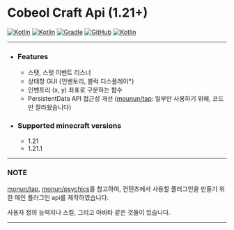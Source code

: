 # Cobeol Craft Api (1.21+)

[![Kotlin](https://img.shields.io/badge/java-21-ED8B00.svg?logo=java)](https://www.azul.com/)
[![Kotlin](https://img.shields.io/badge/kotlin-1.9.20-585DEF.svg?logo=kotlin)](http://kotlinlang.org)
[![Gradle](https://img.shields.io/badge/gradle-8.10-02303A.svg?logo=gradle)](https://gradle.org)
[![GitHub](https://img.shields.io/github/license/monun/paper-sample-complex)](https://www.gnu.org/licenses/gpl-3.0.html)
[![Kotlin](https://img.shields.io/badge/youtube-코벌-red.svg?logo=youtube)](https://www.youtube.com/@cobeol0111)

---

* ### Features
    * 스탯, 스탯 이벤트 리스너
    * 상태창 GUI {인벤토리, 블럭 디스플레이*}
    * 인벤토리 (x, y) 좌표로 구분하는 함수
    * PersistentData API 접근성 개선 ([mounun/tap](https://github.com/monun/tap): 일부만 사용하기 위해, 코드만 잘라왔습니다)

* ### Supported minecraft versions
    * 1.21
    * 1.21.1

---

### NOTE

[monun/tap](https://github.com/monun/tap), [monun/psychics](https://github.com/monun/psychics/)를 참고하여, 컨텐츠에서 사용할 플러그인을 만들기 위한 메인 플러그인 api를 제작하였습니다.

사용자 정의 능력치나 스킬, 그리고 아바타 같은 것들이 있습니다.

---